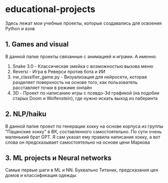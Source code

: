 # educational-projects
Здесь лежат мои учебные проекты, которые создавались для освоения Python и азов 

## 1. Games and visual
В данной папке проекты связанные с анимацией и играми. А именно:
1) Snake 3.0 - Классическая змейка с возможностью вызова меню 
2) Reversi - Игра в Реверси против бота и ИИ
3) nw_classifier_game.py - Визуализация для нейросети, которая разделяет поверхность на основе того, как пользователь расставляет точки в режиме онлайн
4) 3D - Проект по написанию игры с псевдо-3d графикой (на подобии старых Doom и Wolfenstein), где нужно искать выход из лаберинта

## 2. NLP/haiku
В данной папке проект по генерации хокку на основе корпуса из группы "Пацанские хокку" в ВК, составленного самостоятельно. 
По сути очень маленький брат GPT. Я сам указал ему правила написания хокку, а вот слова он предсказывает самостоятельно на основе цени Маркова

## 3. ML projects и Neural networks
Самые первые шаги в ML и NN. Буквально Титаник, предсказания цен домов и классификация одежды.

